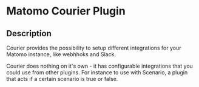 # Matomo Courier Plugin

## Description

Courier provides the possibility to setup different integrations for your
Matomo instance, like webhhoks and Slack.

Courier does nothing on it's own - it has configurable integrations that you 
could use from other plugins. For instance to use with Scenario, a plugin that
acts if a certain scenario is true or false.

